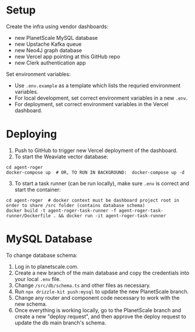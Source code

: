 # Setup

Create the infra using vendor dashboards:

- new PlanetScale MySQL database
- new Upstache Kafka queue
- new Neo4J graph database
- new Vercel app pointing at this GitHub repo
- new Clerk authentication app

Set environment variables:

- Use `.env.example` as a template which lists the requried environment variables.
- For local development, set correct environment variables in a new `.env`.
- For deployment, set correct environment variables in the Vercel dashboard.

# Deploying

1. Push to GitHub to trigger new Vercel deployment of the dashboard.
2. To start the Weaviate vector database:

```
cd agent-roger
docker-compose up  # OR, TO RUN IN BACKGROUND:  docker-compose up -d
```

3. To start a task runner (can be run locally), make sure `.env` is correct and start the container:

```
cd agent-roger  # docker context must be dashboard project root in order to share /src folder (contains database schema)
docker build -t agent-roger-task-runner -f agent-roger-task-runner/Dockerfile . && docker run -it agent-roger-task-runner
```

# MySQL Database

To change database schema:

1. Log in to planetscale.com.
2. Create a new branch of the main database and copy the credentials into your local `.env` file.
3. Change `/src/db/schema.ts` and other files as necessary.
4. Run `npx drizzle-kit push:mysql` to update the new PlanetScale branch.
5. Change any router and component code necessary to work with the new schema.
6. Once everything is working locally, go to the PlanetScale branch and create a new "deploy request", and then approve the deploy request to update the db main branch's schema.
